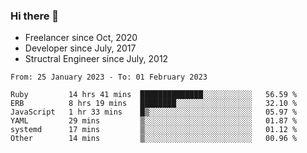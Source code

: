 ### Hi there 👋

- Freelancer since Oct, 2020
- Developer since July, 2017
- Structral Engineer since July, 2012

<!--START_SECTION:waka-->

```text
From: 25 January 2023 - To: 01 February 2023

Ruby         14 hrs 41 mins  ██████████████░░░░░░░░░░░   56.59 %
ERB          8 hrs 19 mins   ████████░░░░░░░░░░░░░░░░░   32.10 %
JavaScript   1 hr 33 mins    █▒░░░░░░░░░░░░░░░░░░░░░░░   05.97 %
YAML         29 mins         ▒░░░░░░░░░░░░░░░░░░░░░░░░   01.87 %
systemd      17 mins         ▒░░░░░░░░░░░░░░░░░░░░░░░░   01.12 %
Other        14 mins         ▒░░░░░░░░░░░░░░░░░░░░░░░░   00.96 %
```

<!--END_SECTION:waka-->
